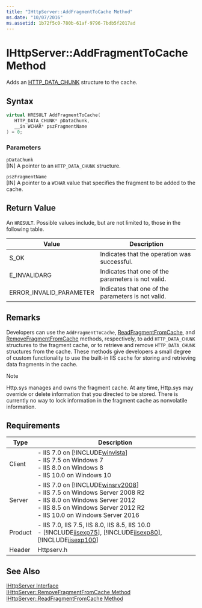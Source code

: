 ```yaml
---
title: "IHttpServer::AddFragmentToCache Method"
ms.date: "10/07/2016"
ms.assetid: 1b72f5c0-780b-61af-9796-7bdb5f2017ad
---
```

# IHttpServer::AddFragmentToCache Method
Adds an [HTTP_DATA_CHUNK](https://go.microsoft.com/fwlink/?LinkId=56011) structure to the cache.  
  
## Syntax  
  
```cpp  
virtual HRESULT AddFragmentToCache(  
   HTTP_DATA_CHUNK* pDataChunk,  
   __in WCHAR* pszFragmentName  
) = 0;  
```  
  
### Parameters  
 `pDataChunk`  
 [IN] A pointer to an `HTTP_DATA_CHUNK` structure.  
  
 `pszFragmentName`  
 [IN] A pointer to a `WCHAR` value that specifies the fragment to be added to the cache.  
  
## Return Value  
 An `HRESULT`. Possible values include, but are not limited to, those in the following table.  
  
|Value|Description|  
|-----------|-----------------|  
|S_OK|Indicates that the operation was successful.|  
|E_INVALIDARG|Indicates that one of the parameters is not valid.|  
|ERROR_INVALID_PARAMETER|Indicates that one of the parameters is not valid.|  
  
## Remarks  
 Developers can use the `AddFragmentToCache`, [ReadFragmentFromCache](../../web-development-reference/native-code-api-reference/ihttpserver-readfragmentfromcache-method.md), and [RemoveFragmentFromCache](../../web-development-reference/native-code-api-reference/ihttpserver-removefragmentfromcache-method.md) methods, respectively, to add `HTTP_DATA_CHUNK` structures to the fragment cache, or to retrieve and remove `HTTP_DATA_CHUNK` structures from the cache. These methods give developers a small degree of custom functionality to use the built-in IIS cache for storing and retrieving data fragments in the cache.  
  
> [!NOTE]
>  Http.sys manages and owns the fragment cache. At any time, Http.sys may override or delete information that you directed to be stored. There is currently no way to lock information in the fragment cache as nonvolatile information.  
  
## Requirements  
  
|Type|Description|  
|----------|-----------------|  
|Client|-   IIS 7.0 on [!INCLUDE[winvista](../../wmi-provider/includes/winvista-md.md)]<br />-   IIS 7.5 on Windows 7<br />-   IIS 8.0 on Windows 8<br />-   IIS 10.0 on Windows 10|  
|Server|-   IIS 7.0 on [!INCLUDE[winsrv2008](../../wmi-provider/includes/winsrv2008-md.md)]<br />-   IIS 7.5 on Windows Server 2008 R2<br />-   IIS 8.0 on Windows Server 2012<br />-   IIS 8.5 on Windows Server 2012 R2<br />-   IIS 10.0 on Windows Server 2016|  
|Product|-   IIS 7.0, IIS 7.5, IIS 8.0, IIS 8.5, IIS 10.0<br />-   [!INCLUDE[iisexp75](../../web-development-reference/native-code-api-reference/includes/iisexp75-md.md)], [!INCLUDE[iisexp80](../../web-development-reference/native-code-api-reference/includes/iisexp80-md.md)], [!INCLUDE[iisexp100](../../web-development-reference/native-code-api-reference/includes/iisexp100-md.md)]|  
|Header|Httpserv.h|  
  
## See Also  
 [IHttpServer Interface](../../web-development-reference/native-code-api-reference/ihttpserver-interface.md)   
 [IHttpServer::RemoveFragmentFromCache Method](../../web-development-reference/native-code-api-reference/ihttpserver-removefragmentfromcache-method.md)   
 [IHttpServer::ReadFragmentFromCache Method](../../web-development-reference/native-code-api-reference/ihttpserver-readfragmentfromcache-method.md)

